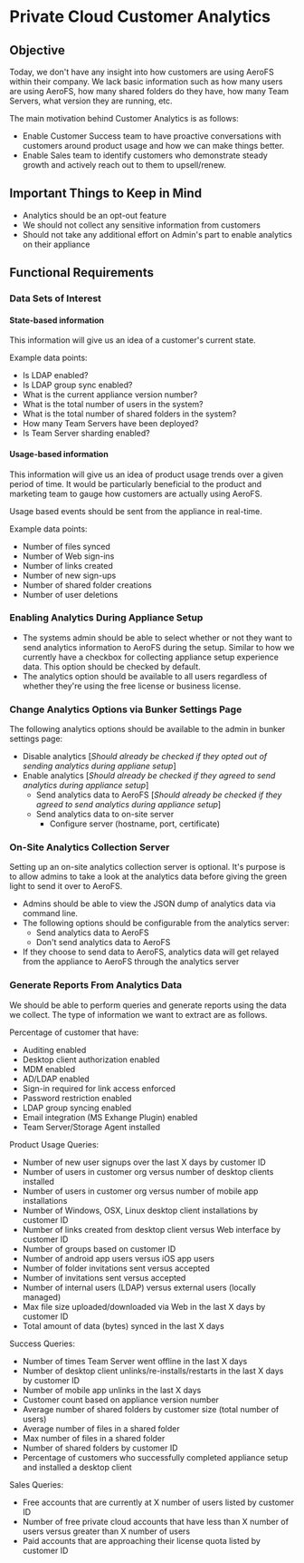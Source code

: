 # Private Cloud Customer Analytics

## Objective

Today, we don't have any insight into how customers are using AeroFS within their company. We lack
basic information such as how many users are using AeroFS, how many shared folders do they have,
how many Team Servers, what version they are running, etc.

The main motivation behind Customer Analytics is as follows:

* Enable Customer Success team to have proactive conversations with customers around product usage
and how we can make things better.
* Enable Sales team to identify customers who demonstrate steady growth and actively reach out to
them to upsell/renew.

## Important Things to Keep in Mind

* Analytics should be an opt-out feature
* We should not collect any sensitive information from customers
* Should not take any additional effort on Admin's part to enable analytics on their appliance

## Functional Requirements

### Data Sets of Interest

#### State-based information
This information will give us an idea of a customer's current state.

Example data points:

- Is LDAP enabled?
- Is LDAP group sync enabled?
- What is the current appliance version number?
- What is the total number of users in the system?
- What is the total number of shared folders in the system?
- How many Team Servers have been deployed?
- Is Team Server sharding enabled?

#### Usage-based information
This information will give us an idea of product usage trends over a given period of time. It would
be particularly beneficial to the product and marketing team to gauge how customers are actually
using AeroFS.

Usage based events should be sent from the appliance in real-time.

Example data points:

- Number of files synced
- Number of Web sign-ins
- Number of links created
- Number of new sign-ups
- Number of shared folder creations
- Number of user deletions

### Enabling Analytics During Appliance Setup
- The systems admin should be able to select whether or not they want to send analytics information
to AeroFS during the setup. Similar to how we currently have a checkbox for collecting appliance
setup experience data. This option should be checked by default.
- The analytics option should be available to all users regardless of whether they're using the
free license or business license.

### Change Analytics Options via Bunker Settings Page
The following analytics options should be available to the admin in bunker settings page:

- Disable analytics [_Should already be checked if they opted out of sending analytics during
appliane setup_]
- Enable analytics [_Should already be checked if they agreed to send analytics during appliance
setup_]
    - Send analytics data to AeroFS [_Should already be checked if they agreed to send analytics
during appliance setup_]
    - Send analytics data to on-site server
        - Configure server (hostname, port, certificate)

### On-Site Analytics Collection Server
Setting up an on-site analytics collection server is optional. It's purpose is to allow admins to
take a look at the analytics data before giving the green light to send it over to AeroFS.

   - Admins should be able to view the JSON dump of analytics data via command line.
   - The following options should be configurable from the analytics server:
       - Send analytics data to AeroFS
       - Don't send analytics data to AeroFS
   - If they choose to send data to AeroFS, analytics data will get relayed from the appliance to
AeroFS through the analytics server

### Generate Reports From Analytics Data
We should be able to perform queries and generate reports using the data we collect. The type of
information we want to extract are as follows.

Percentage of customer that have:

- Auditing enabled
- Desktop client authorization enabled
- MDM enabled
- AD/LDAP enabled
- Sign-in required for link access enforced
- Password restriction enabled
- LDAP group syncing enabled
- Email integration (MS Exhange Plugin) enabled
- Team Server/Storage Agent installed

Product Usage Queries:

- Number of new user signups over the last X days by customer ID
- Number of users in customer org versus number of desktop clients installed
- Number of users in customer org versus number of mobile app installations
- Number of Windows, OSX, Linux desktop client installations by customer ID
- Number of links created from desktop client versus Web interface by customer ID
- Number of groups based on customer ID
- Number of android app users versus iOS app users
- Number of folder invitations sent versus accepted
- Number of invitations sent versus accepted
- Number of internal users (LDAP) versus external users (locally managed)
- Max file size uploaded/downloaded via Web in the last X days by customer ID
- Total amount of data (bytes) synced in the last X days

Success Queries:

- Number of times Team Server went offline in the last X days
- Number of desktop client unlinks/re-installs/restarts in the last X days by customer ID
- Number of mobile app unlinks in the last X days
- Customer count based on appliance version number
- Average number of shared folders by customer size (total number of users)
- Average number of files in a shared folder
- Max number of files in a shared folder
- Number of shared folders by customer ID
- Percentage of customers who successfully completed appliance setup and installed a desktop client

Sales Queries:

- Free accounts that are currently at X number of users listed by customer ID
- Number of free private cloud accounts that have less than X number of users versus greater than
  X number of users
- Paid accounts that are approaching their license quota listed by customer ID
